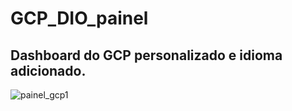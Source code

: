# GCP_DIO_painel
## Dashboard do GCP personalizado e idioma adicionado.

![painel_gcp1](https://user-images.githubusercontent.com/105304356/220674623-ec7e53a4-f9e6-4476-b932-a5af5404d9d2.png)



